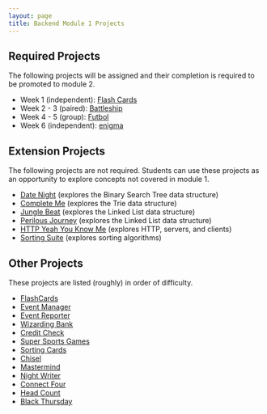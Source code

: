```yaml
---
layout: page
title: Backend Module 1 Projects
---
```


## Required Projects

The following projects will be assigned and their completion is required to be promoted to module 2.

* Week 1 (independent): [Flash Cards](./flashcards)
* Week 2 - 3 (paired): [Battleship](./battleship)
* Week 4 - 5 (group): [Futbol](./futbol)
* Week 6 (independent): [enigma](./enigma)


## Extension Projects

The following projects are not required. Students can use these projects as an opportunity to explore concepts not covered in module 1.

* [Date Night](./date_night) (explores the Binary Search Tree data structure)
* [Complete Me](./complete_me) (explores the Trie data structure)
* [Jungle Beat](./jungle_beat) (explores the Linked List data structure)
* [Perilous Journey](./perilous_journey) (explores the Linked List data structure)
* [HTTP Yeah You Know Me](./http_yeah_you_know_me) (explores HTTP, servers, and clients)
* [Sorting Suite](./sorting_suite) (explores sorting algorithms)

## Other Projects

These projects are listed (roughly) in order of difficulty.

* [FlashCards](./flashcards)
* [Event Manager](./eventmanager)
* [Event Reporter](./event_reporter)
* [Wizarding Bank](./wizarding_bank)
* [Credit Check](./credit_check)
* [Super Sports Games](./super_sports_games)
* [Sorting Cards](./sorting_cards)
* [Chisel](./chisel)
* [Mastermind](./mastermind)
* [Night Writer](./night_writer)
* [Connect Four](./connect_four)
* [Head Count](./headcount)
* [Black Thursday](./black_thursday)
